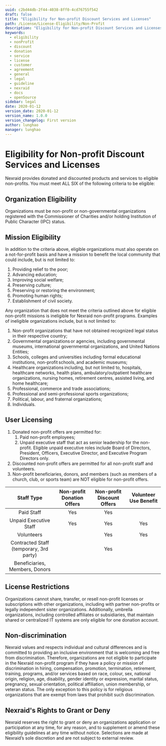 ```yaml
---
uuid: c2bd44db-2f44-4038-8ff0-4cd76755f542
draft: false
title: "Eligibility for Non-profit Discount Services and Licenses"
path: /License/License-Eligibility/Non-Profit
description: "Eligibility for Non-profit Discount Services and Licenses"
keywords: 
  - eligibility
  - nonProfit
  - discount
  - donation
  - service
  - license
  - customer
  - agreement
  - general
  - legal
  - guideline
  - nexraid
  - docs
  - openSource
sidebar: legal
date: 2020-01-12
version_date: 2020-01-12
version_name: 1.0.0
version_changelog: First version
author: lunghao
manager: lunghao
---
```


# Eligibility for Non-profit Discount Services and Licenses
Nexraid provides donated and discounted products and services to eligible non-profits. You must meet ALL SIX of the following criteria to be eligible:

## Organization Eligibility
Organizations must be non-profit or non-governmental organizations registered with the Commissioner of Charities and/or holding Institution of Public Character (IPC) status.

## Mission Eligibility
In addition to the criteria above, eligible organizations must also operate on a not-for-profit basis and have a mission to benefit the local community that could include, but is not limited to:
1. Providing relief to the poor;
2. Advancing education;
3. Improving social welfare;
4. Preserving culture;
5. Preserving or restoring the environment;
6. Promoting human rights;
7. Establishment of civil society.

Any organization that does not meet the criteria outlined above for eligible non-profit missions is ineligible for Nexraid non-profit programs. Examples of ineligible organizations include, but is not limited to:
1. Non-profit organizations that have not obtained recognized legal status in their respective country;
2. Governmental organizations or agencies, including governmental museums, international governmental organizations, and United Nations Entities;
3. Schools, colleges and universities including formal educational institutions, non-profit schools, and academic museums;
4. Healthcare organizations including, but not limited to, hospitals, healthcare networks, health plans, ambulatory/outpatient healthcare organizations, nursing homes, retirement centres, assisted living, and home healthcare;
5. Professional, commerce and trade associations;
6. Professional and semi-professional sports organizations;
7. Political, labour, and fraternal organizations;
8. Individuals.

## User Licensing
1. Donated non-profit offers are permitted for:
   1. Paid non-profit employees;
   2. Unpaid executive staff that act as senior leadership for the non-profit. Eligible unpaid executive roles include Board of Directors, President, Officers, Executive Director, and Executive Program Directors only.
2. Discounted non-profit offers are permitted for all non-profit staff and volunteers.
3. Non-profit beneficiaries, donors, and members (such as members of a church, club, or sports team) are NOT eligible for non-profit offers.

| Staff Type                              | Non-profit Donation Offers | Non-profit Discount Offers | Volunteer Use Benefit |
|:---------------------------------------:|:--------------------------:|:--------------------------:|:---------------------:|
| Paid Staff                              | Yes                        | Yes                        |                       |
| Unpaid Executive Staff                  | Yes                        | Yes                        | Yes                   |
| Volunteers                              |                            | Yes                        | Yes                   |
| Contracted Staff (temporary, 3rd party) |                            | Yes                        |                       |
| Beneficiaries, Members, Donors          |                            |                            |                       |

## License Restrictions
Organizations cannot share, transfer, or resell non-profit licenses or subscriptions with other organizations, including with partner non-profits or legally independent sister organizations. Additionally, umbrella organizations, including controlled affiliates or subsidiaries, that maintain shared or centralized IT systems are only eligible for one donation account.

## Non-discrimination
Nexraid values and respects individual and cultural differences and is committed to providing an inclusive environment that is welcoming and free from discrimination. Therefore, organizations are not eligible to participate in the Nexraid non-profit program if they have a policy or mission of discrimination in hiring, compensation, promotion, termination, retirement, training, programs, and/or services based on race, colour, sex, national origin, religion, age, disability, gender identity or expression, marital status, pregnancy, sexual orientation, political affiliation, union membership, or veteran status. The only exception to this policy is for religious organizations that are exempt from laws that prohibit such discrimination.

## Nexraid's Rights to Grant or Deny
Nexraid reserves the right to grant or deny an organizations application or participation at any time, for any reason, and to supplement or amend these eligibility guidelines at any time without notice. Selections are made at Nexraid’s sole discretion and are not subject to external review.
